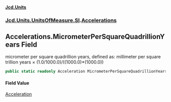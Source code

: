 #### [Jcd.Units](index.md 'index')
### [Jcd.Units.UnitsOfMeasure.SI](Jcd.Units.UnitsOfMeasure.SI.md 'Jcd.Units.UnitsOfMeasure.SI').[Accelerations](Accelerations.md 'Jcd.Units.UnitsOfMeasure.SI.Accelerations')

## Accelerations.MicrometerPerSquareQuadrillionYears Field

micrometer per square quadrillion years, defined as: millimeter per square trillion years × (1.0/1000.0)/((1000.0)*(1000.0))

```csharp
public static readonly Acceleration MicrometerPerSquareQuadrillionYears;
```

#### Field Value
[Acceleration](Acceleration.md 'Jcd.Units.UnitTypes.Acceleration')